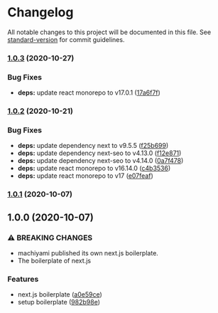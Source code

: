 # Changelog

All notable changes to this project will be documented in this file. See [standard-version](https://github.com/conventional-changelog/standard-version) for commit guidelines.

### [1.0.3](https://github.com/machiyami/nextjs-boilerplate/compare/v1.0.2...v1.0.3) (2020-10-27)


### Bug Fixes

* **deps:** update react monorepo to v17.0.1 ([17a6f7f](https://github.com/machiyami/nextjs-boilerplate/commit/17a6f7fe3fb2b756694413afcd01a7044617c7ab))

### [1.0.2](https://github.com/machiyami/nextjs-boilerplate/compare/v1.0.1...v1.0.2) (2020-10-21)


### Bug Fixes

* **deps:** update dependency next to v9.5.5 ([f25b699](https://github.com/machiyami/nextjs-boilerplate/commit/f25b6992f6efd8c0e3073f0becdbfe909d70240d))
* **deps:** update dependency next-seo to v4.13.0 ([f12e871](https://github.com/machiyami/nextjs-boilerplate/commit/f12e87130842fb256da9005fb4e509376aabd81f))
* **deps:** update dependency next-seo to v4.14.0 ([0a7f478](https://github.com/machiyami/nextjs-boilerplate/commit/0a7f478e6b1610eb0dc493047dcc6f12fc45f1c5))
* **deps:** update react monorepo to v16.14.0 ([c4b3536](https://github.com/machiyami/nextjs-boilerplate/commit/c4b3536068e81bf0e2b675a90743c1a555dc7ee0))
* **deps:** update react monorepo to v17 ([e07feaf](https://github.com/machiyami/nextjs-boilerplate/commit/e07feaf96a93a29d35a3fde24e59dbfac98b9182))

### [1.0.1](https://github.com/machiyami/nextjs-boilerplate/compare/v1.0.0...v1.0.1) (2020-10-07)

## 1.0.0 (2020-10-07)


### ⚠ BREAKING CHANGES

* machiyami published its own next.js boilerplate.
* The boilerplate of next.js

### Features

* next.js boilerplate ([a0e59ce](https://github.com/machiyami/nextjs-boilerplate/commit/a0e59cebddf4cd49b0a677b9c4ee93870173b011))
* setup boilerplate ([982b98e](https://github.com/machiyami/nextjs-boilerplate/commit/982b98ee3a80b48e585509a743de5cc1ea17b59b))
